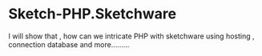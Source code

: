 # Sketch-PHP.Sketchware
I will show that , how can we intricate PHP with sketchware using hosting , connection database and more………
